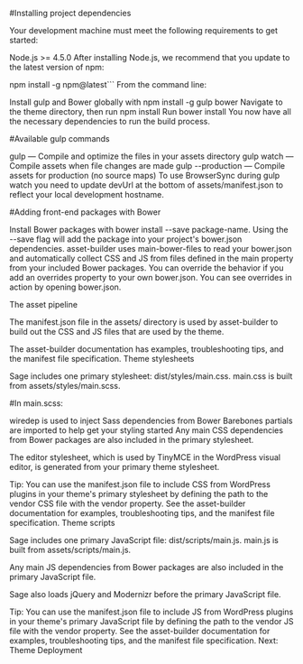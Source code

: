 #Installing project dependencies

Your development machine must meet the following requirements to get started:

Node.js >= 4.5.0
After installing Node.js, we recommend that you update to the latest version of npm:

npm install -g npm@latest```
From the command line:

Install gulp and Bower globally with npm install -g gulp bower
Navigate to the theme directory, then run npm install
Run bower install
You now have all the necessary dependencies to run the build process.

#Available gulp commands

gulp — Compile and optimize the files in your assets directory
gulp watch — Compile assets when file changes are made
gulp --production — Compile assets for production (no source maps)
To use BrowserSync during gulp watch you need to update devUrl at the bottom of assets/manifest.json to reflect your local development hostname.

#Adding front-end packages with Bower

Install Bower packages with bower install --save package-name. Using the --save flag will add the package into your project's bower.json dependencies. asset-builder uses main-bower-files to read your bower.json and automatically collect CSS and JS from files defined in the main property from your included Bower packages. You can override the behavior if you add an overrides property to your own bower.json. You can see overrides in action by opening bower.json.

The asset pipeline

The manifest.json file in the assets/ directory is used by asset-builder to build out the CSS and JS files that are used by the theme.

The asset-builder documentation has examples, troubleshooting tips, and the manifest file specification.
Theme stylesheets

Sage includes one primary stylesheet: dist/styles/main.css. main.css is built from assets/styles/main.scss.

#In main.scss:

wiredep is used to inject Sass dependencies from Bower
Barebones partials are imported to help get your styling started
Any main CSS dependencies from Bower packages are also included in the primary stylesheet.

The editor stylesheet, which is used by TinyMCE in the WordPress visual editor, is generated from your primary theme stylesheet.

Tip: You can use the manifest.json file to include CSS from WordPress plugins in your theme's primary stylesheet by defining the path to the vendor CSS file with the vendor property. See the asset-builder documentation for examples, troubleshooting tips, and the manifest file specification.
Theme scripts

Sage includes one primary JavaScript file: dist/scripts/main.js. main.js is built from assets/scripts/main.js.

Any main JS dependencies from Bower packages are also included in the primary JavaScript file.

Sage also loads jQuery and Modernizr before the primary JavaScript file.

Tip: You can use the manifest.json file to include JS from WordPress plugins in your theme's primary JavaScript file by defining the path to the vendor JS file with the vendor property. See the asset-builder documentation for examples, troubleshooting tips, and the manifest file specification.
Next: Theme Deployment

